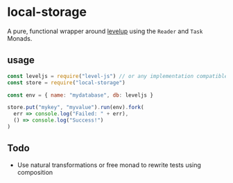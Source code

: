 # local-storage

A pure, functional wrapper around [levelup](https://github.com/Level/levelup) using the `Reader` and `Task` Monads.

## usage
```js
const leveljs = require("level-js") // or any implementation compatible with levelup
const store = require("local-storage")

const env = { name: "mydatabase", db: leveljs }

store.put("mykey", "myvalue").run(env).fork(
  err => console.log("Failed: " + err),
  () => console.log("Success!")
)
```

## Todo
- Use natural transformations or free monad to rewrite tests using composition
